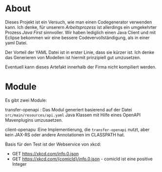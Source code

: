 
# About 

Dieses Projekt ist ein Versuch, wie man einen Codegenerator verwenden kann. Ich denke, für unserern _Arbeitsprozess_ ist allerdings ein umgekehrter Prozess _Java First_ sinnvoller. Wir haben lediglich einen Java Client und mit Eclipse bekommen wir eine bessere Codevervollständigung, als in einer yaml Datei.

Der Vorteil der YAML Datei ist in erster Linie, dass sie kürzer ist. Ich denke das Generieren von Modellen ist hiermit prinzipiell gut umzusetzen.

Eventuell kann dieses Artefakt innerhalb der Firma nicht kompiliert werden.

# Module

Es gibt zwei Module:

transfer-openapi
: Das Modul generiert basierend auf der Datei `src/main/resources/api.yaml` Java Klassen mit Hilfe eines OpenAPI Mavenplugins umzusaetzen.

client-openapu
:Eine Implementierung, die `transfer-openapi` nutzt, aber kein JAX-RS oder andere Annotationen im CLASSPATH hat.

Basis für den Test ist der Webservice von xkcd:

* GET https://xkcd.com/info.0.json
* GET https://xkcd.com/{comicId}/info.0.json - comicId ist eine positive Integer
